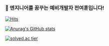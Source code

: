 ### 🐥 엔지니어를 꿈꾸는 예비개발자 전여훈입니다!

[![Hits](https://hits.seeyoufarm.com/api/count/incr/badge.svg?url=https%3A%2F%2Fgithub.com%2Fjeonyeohun&count_bg=%234A75FF&title_bg=%23FDFDFC&icon=&icon_color=%23E7E7E7&title=%F0%9F%91%8B&edge_flat=true)](https://hits.seeyoufarm.com)

[![Anurag's GitHub stats](https://github-readme-stats.vercel.app/api?username=jeonyeohun)](https://github.com/anuraghazra/github-readme-stats)

[![solved.ac tier](http://mazassumnida.wtf/api/v2/generate_badge?boj=hunihun956)](https://solved.ac/hunihun956)
